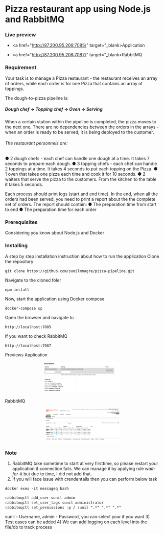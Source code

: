 # Pizza restaurant app using Node.js and RabbitMQ

### Live preview

- <a href="http://87.200.95.206:7085/" target="_blank>Application</a>

- <a href="http://87.200.95.206:7087/" target="_blank>RabbitMQ</a>

### Requirement
Your task is to manage a Pizza restaurant - the restaurant receives an array of
orders, while each order is for one Pizza that contains an array of toppings.

The dough-to-pizza pipeline is:
##### Dough chef -> Topping chef -> Oven -> Serving
When a certain station within the pipeline is completed, the pizza moves to the next one. There are no dependencies between the orders in the arrays - when an order is ready to be served, it is being deployed to the customer.

###### The restaurant personnels are:
● 2 dough chefs - each chef can handle one dough at a time. It takes 7 seconds to
prepare each dough.
● 3 topping chefs - each chef can handle 2 toppings at a time. It takes 4 seconds to put each topping on the Pizza.
● 1 oven that takes one pizza each time and cook it for 10 seconds.
● 2 waiters that serve the pizza to the customers. From the kitchen to the table it takes 5 seconds.

Each process should print logs (start and end time).
In the end, when all the orders had been served, you need to print a report about the the complete set of orders. The report should contain:
● The preparation time from start to end
● The preparation time for each order

### Prerequisites
Considering you know about Node.js and Docker
### Installing
A step by step installation instruction about how to run the application
Clone the repository
```
git clone https://github.com/sunilmnagre/pizza-pipeline.git
```
Navigate to the cloned foler
```
npm install
```

Now, start the application using Docker compose
```
docker-compose up
```
Open the browser and navigate to
```
http://localhost:7085
```

If you want to check RabbitMQ
```
http://localhost:7087
```
Previews
Application
<p align="center">
        <img src="assets/app.png" width="250" alt="Pizza Pipeline app" />
</p>

RabbitMQ
<p align="center">
        <img src="assets/rabbitmq.png" width="250" alt="Pizza Pipeline app" />
</p>

### Note
1) RabbitMQ take sometime to start at very firsttime, so please restart your application if connection fails. We can manage it by applying rule *wait-for-it* but due to time, I did not add that.
2) If you will face issue with crendentails then you can perform below task
```
docker exex -it messageq bash
```
```
rabbitmqctl add_user sunil admin
rabbitmqctl set_user_tags sunil administrator
rabbitmqctl set_permissions -p / sunil ".*" ".*" ".*"
```
sunil - Username, admin - Password, you can select your if you want
3) Test cases can be added
4) We can add logging on each level into the file/db to track process